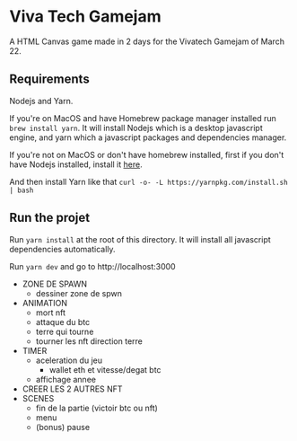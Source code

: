 # Viva Tech Gamejam

A HTML Canvas game made in 2 days for the Vivatech Gamejam of March 22.

## Requirements

Nodejs and Yarn.

If you're on MacOS and have Homebrew package manager installed run `brew install yarn`. It will install Nodejs which is a desktop javascript engine, and yarn which a javascript packages and dependencies manager.

If you're not on MacOS or don't have homebrew installed, first if you don't have Nodejs installed, install it [here](https://nodejs.org/en/download/).

And then install Yarn like that `curl -o- -L https://yarnpkg.com/install.sh | bash`

## Run the projet

Run `yarn install` at the root of this directory. It will install all javascript dependencies automatically.

Run `yarn dev` and go to http://localhost:3000

- ZONE DE SPAWN
	- dessiner zone de spwn
- ANIMATION
	- mort nft
	- attaque du btc
	- terre qui tourne
	- tourner les nft direction terre
- TIMER
	- aceleration du jeu
		- wallet eth et vitesse/degat btc
	- affichage annee
- CREER LES 2 AUTRES NFT
- SCENES
	- fin de la partie (victoir btc ou nft)
	- menu
	- (bonus) pause
